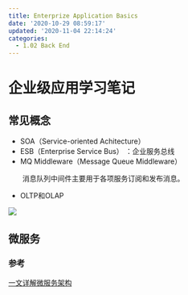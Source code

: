 ```yaml
---
title: Enterprize Application Basics
date: '2020-10-29 08:59:17'
updated: '2020-11-04 22:14:24'
categories:
  - 1.02 Back End
---
```

# 企业级应用学习笔记

## 常见概念

- SOA（Service-oriented Achitecture）
- ESB（Enterprise Service Bus） ：企业服务总线
- MQ Middleware（Message Queue Middleware） 

　　消息队列中间件主要用于各项服务订阅和发布消息。

- OLTP和OLAP

![](https://raw.githubusercontent.com/furrybear/res/master/img/20190501141421.png)

## 微服务

### 参考

[一文详解微服务架构](https://mp.weixin.qq.com/s/SH6OqbYNA5xCmjvHqq_1xQ)
